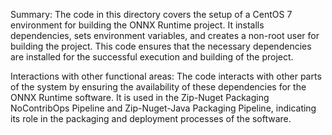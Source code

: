 Summary:
The code in this directory covers the setup of a CentOS 7 environment for building the ONNX Runtime project. It installs dependencies, sets environment variables, and creates a non-root user for building the project. This code ensures that the necessary dependencies are installed for the successful execution and building of the project.

Interactions with other functional areas:
The code interacts with other parts of the system by ensuring the availability of these dependencies for the ONNX Runtime software. It is used in the Zip-Nuget Packaging NoContribOps Pipeline and Zip-Nuget-Java Packaging Pipeline, indicating its role in the packaging and deployment processes of the software.